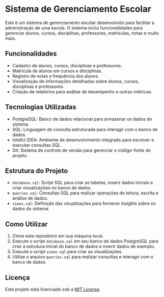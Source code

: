 # Sistema de Gerenciamento Escolar

Este é um sistema de gerenciamento escolar desenvolvido para facilitar a administração de uma escola. O sistema inclui funcionalidades para gerenciar alunos, cursos, disciplinas, professores, matrículas, notas e muito mais.

## Funcionalidades

- Cadastro de alunos, cursos, disciplinas e professores.
- Matrícula de alunos em cursos e disciplinas.
- Registro de notas e frequência dos alunos.
- Visualização de informações detalhadas sobre alunos, cursos, disciplinas e professores.
- Criação de relatórios para análise de desempenho e outras métricas.

## Tecnologias Utilizadas

- PostgreSQL: Banco de dados relacional para armazenar os dados do sistema.
- SQL: Linguagem de consulta estruturada para interagir com o banco de dados.
- IntelliJ IDEA: Ambiente de desenvolvimento integrado para escrever e executar consultas SQL.
- Git: Sistema de controle de versão para gerenciar o código-fonte do projeto.

## Estrutura do Projeto

- `database.sql`: Script SQL para criar as tabelas, inserir dados iniciais e criar visualizações no banco de dados.
- `queries.sql`: Consultas SQL para realizar operações de leitura, escrita e análise de dados.
- `views.sql`: Definição das visualizações para fornecer insights sobre os dados do sistema.

## Como Utilizar

1. Clone este repositório em sua máquina local.
2. Execute o script `database.sql` em seu banco de dados PostgreSQL para criar a estrutura inicial do banco de dados e inserir dados de exemplo.
3. Execute o script `views.sql` para criar as visualizações.
4. Utilize o arquivo `queries.sql` para realizar consultas e interagir com o banco de dados.



## Licença

Este projeto está licenciado sob a [MIT License](LICENSE).
